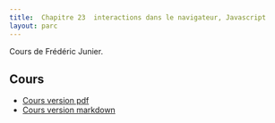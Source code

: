 ```yaml
---
title:  Chapitre 23  interactions dans le navigateur, Javascript
layout: parc
---
```





Cours de Frédéric Junier.




## Cours 

* [Cours version pdf](chapitre23/javascript-.pdf)
* [Cours version markdown](chapitre23/javascript-git2.md)

